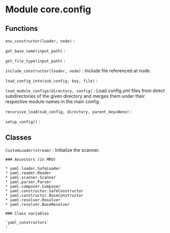 Module core.config
==================

Functions
---------

    
`env_constructor(loader, node)`
:   

    
`get_base_name(input_path)`
:   

    
`get_file_type(input_path)`
:   

    
`include_constructor(loader, node)`
:   Include file referenced at node.

    
`load_config_into(sub_config, key, file)`
:   

    
`load_module_configs(directory, config)`
:   Load config.yml files from direct subdirectories of the given directory
    and merges them under their respective module names in the main config.

    
`recursive_load(sub_config, directory, parent_key=None)`
:   

    
`setup_config()`
:   

Classes
-------

`CustomLoader(stream)`
:   Initialize the scanner.

    ### Ancestors (in MRO)

    * yaml.loader.SafeLoader
    * yaml.reader.Reader
    * yaml.scanner.Scanner
    * yaml.parser.Parser
    * yaml.composer.Composer
    * yaml.constructor.SafeConstructor
    * yaml.constructor.BaseConstructor
    * yaml.resolver.Resolver
    * yaml.resolver.BaseResolver

    ### Class variables

    `yaml_constructors`
    :